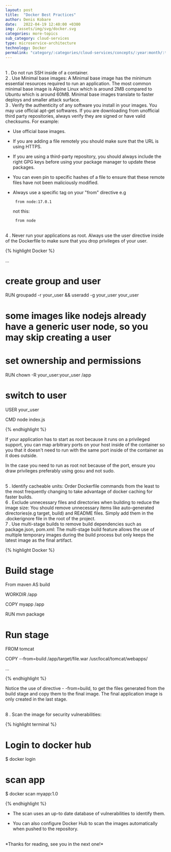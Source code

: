 ```yaml
---
layout: post
title:  "Docker Best Practices"
author: Denis Kobare
date:   2022-04-19 12:40:00 +0300
img: /assets/img/svg/docker.svg
categories: more-topics
sub_category: cloud-services
type: microservice-architecture
technology: Docker
permalink: "category/:categories/cloud-services/concepts/:year:month/:title"
---
```



<br>
1 . Do not run SSH inside of a container.


<br>
2 . Use Minimal base images: A Minimal base image has the minimum essential resources required to run an application. The most common minimal base image is Alpine Linux which is around 2MB compared to Ubuntu which is around 60MB. Minimal base images translate to faster deploys and smaller attack surface.


<br>
3 . Verify the authenticity of any software you install in your images. You may use official apt-get softwares. If you are downloading from unofficial third party repositories, always verify they are signed or have valid checksums. For example:

 - Use official base images. 
 - If you are adding a file remotely you should make sure that the URL is using HTTPS.
 - If you are using a third-party repository, you should always include the right GPG keys before using your package manager to update these packages.
 - You can even pin to specific hashes of a file to ensure that these remote files have not been maliciously modified. 
 - Always use a specific tag on your "from" directive e.g 
       
        from node:17.0.1 
        
   not this: 
   
        from node


<br> 
4 . Never run your applications as root. Always use the user directive inside of the Dockerfile to make sure that you drop privileges of your user.

{% highlight Docker %}

...

# create group and user

RUN groupadd -r your_user && useradd -g your_user your_user

# some images like nodejs already have a generic user node, so you may skip creating a user


# set ownership and permissions

RUN chown -R your_user:your_user /app


# switch to user

USER your_user


CMD node index.js

{% endhighlight %}

If your application has to start as root because it runs on a privileged support, you can map arbitrary ports on your host inside of the container so you that it doesn't need to run with the same port inside of the container as it does outside.

In the case you need to run as root not because of the port, ensure you draw privileges preferably using gosu and not sudo. 


<br>
5 . Identify cacheable units: Order Dockerfile commands from the least to the most frequently changing to take advantage of docker caching for faster builds.


<br>
6 . Exclude unnecessary files and directories when building to reduce the image size: You should remove unnecessary items like auto-generated directories(e.g target, build) and README files. Simply add them in the .dockerignore file in the root of the project.


<br>
7 . Use multi-stage builds to remove build dependencies such as package.json, pom.xml: The multi-stage build feature allows the use of multiple temporary images during the build process but only keeps the latest image as the final artifact.

{% highlight Docker %}

# Build stage

From maven AS build

WORKDIR /app

COPY myapp /app

RUN mvn package


# Run stage

FROM tomcat

COPY --from=build /app/target/file.war /usr/local/tomcat/webapps/

...

{% endhighlight %}

Notice the use of directive - -from=build, to get the files generated from the build stage and copy them to the final image. The final application image is only created in the last stage.  

<br>
8 . Scan the image for security vulnerabilities:



{% highlight terminal %}

# Login to docker hub

$ docker login


# scan app

$ docker scan myapp:1.0

{% endhighlight %}

- The scan uses an up-to date database of vulnerabilities to identify them.

- You can also configure Docker Hub to scan the images automatically when pushed to the repository.


<br>
*Thanks for reading, see you in the next one!*

